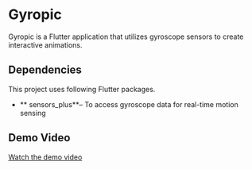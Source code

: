 # Gyropic

Gyropic is a Flutter application that utilizes gyroscope sensors to create interactive animations.

## Dependencies

This project uses following Flutter packages.

- ** sensors_plus**– To access gyroscope data for real-time motion sensing

## Demo Video

[Watch the demo video](https://drive.google.com/file/d/1M2q49_jEQHKJazWfz3L5zH0fBKDo8W6x/view?usp=drivesdk)

